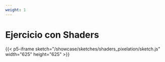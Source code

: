 ```yaml
---
weight: 1
---
```


# Ejercicio con Shaders

{{< p5-iframe sketch="/showcase/sketches/shaders_pixelation/sketch.js" width="625" height="625" >}}

